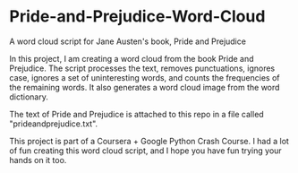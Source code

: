 # Pride-and-Prejudice-Word-Cloud
A word cloud script for Jane Austen's book, Pride and Prejudice

In this project, I am creating a word cloud from the book Pride and Prejudice. The script processes the text, removes punctuations, ignores case, ignores a set of uninteresting words, and counts the frequencies of the remaining words. It also generates a word cloud image from the word dictionary.

The text of Pride and Prejudice is attached to this repo in a file called "prideandprejudice.txt".

This project is part of a Coursera + Google Python Crash Course. I had a lot of fun creating this word cloud script, and I hope you have fun trying your hands on it too.
